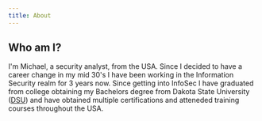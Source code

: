 ```yaml
---
title: About
---
```

## Who am I?

I'm Michael, a security analyst, from the USA. Since I decided to have a career change in my mid 30's I have been working in the Information Security realm for 3 years now. Since getting into InfoSec I have graduated from college obtaining my Bachelors degree from Dakota State University ([DSU](https://dsu.edu/)) and have obtained multiple certifications and atteneded training courses throughout the USA.


